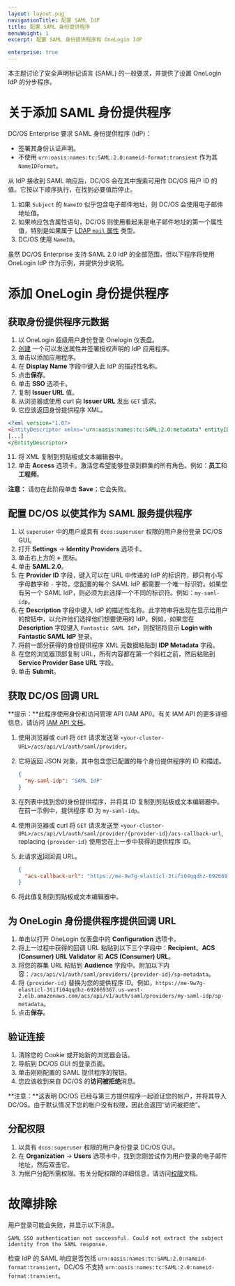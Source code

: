 ```yaml
---
layout: layout.pug
navigationTitle: 配置 SAML IdP
title: 配置 SAML 身份提供程序
menuWeight: 1
excerpt: 配置 SAML 身份提供程序和 OneLogin IdP

enterprise: true
---
```

<!-- The source repository for this topic is https://github.com/dcos/dcos-docs-site -->

本主题讨论了安全声明标记语言 (SAML) 的一般要求，并提供了设置 OneLogin IdP 的分步程序。

# 关于添加 SAML 身份提供程序

DC/OS Enterprise 要求 SAML 身份提供程序 (IdP)：

- 签署其身份认证声明。
- 不使用 `urn:oasis:names:tc:SAML:2.0:nameid-format:transient` 作为其 `NameIDFormat`。

从 IdP 接收到 SAML 响应后，DC/OS 会在其中搜索可用作 DC/OS 用户 ID 的值。它按以下顺序执行，在找到必要值后停止。

1. 如果 `Subject` 的 `NameID` 似乎包含电子邮件地址，则 DC/OS 会使用电子邮件地址值。
1. 如果响应包含属性语句，DC/OS 则使用看起来是电子邮件地址的第一个属性值，特别是如果属于 [LDAP `mail` 属性](https://tools.ietf.org/html/rfc4524#section-5) 类型。
1. DC/OS 使用 `NameID`。

虽然 DC/OS Enterprise 支持 SAML 2.0 IdP 的全部范围，但以下程序将使用 OneLogin IdP 作为示例，并提供分步说明。

# 添加 OneLogin 身份提供程序

## 获取身份提供程序元数据

1. 以 OneLogin 超级用户身份登录 Onelogin 仪表盘。
2. [创建](https://admin.us.onelogin.com/apps/find) 一个可以发送属性并签署授权声明的 IdP 应用程序。
3. 单击以添加应用程序。
4. 在 **Display Name** 字段中键入此 IdP 的描述性名称。
5. 点击**保存**。
7. 单击 **SSO** 选项卡。
8. 复制 **Issuer URL** 值。
9. 从浏览器或使用 curl 向 **Issuer URL** 发出 `GET` 请求。
10. 它应该返回身份提供程序 XML。

  ```xml
<?xml version="1.0?>
<EntityDescriptor xmlns="urn:oasis:names:tc:SAML:2.0:metadata" entityID="https://app.onelogin.com/saml/metadata/555370">
  [...]
</EntityDescriptor>
  ```

11. 将 XML 复制到剪贴板或文本编辑器中。
12. 单击 **Access** 选项卡。激活您希望能够登录到群集的所有角色。例如：**员工**和**工程师**。

 **注意：** 请勿在此阶段单击 **Save**；它会失败。

## 配置 DC/OS 以使其作为 SAML 服务提供程序

1. 以 `superuser` 中的用户或具有 `dcos:superuser` 权限的用户身份登录 DC/OS GUI。
1. 打开 **Settings** -> **Identity Providers** 选项卡。
1. 单击右上方的 **+** 图标。
1. 单击 **SAML 2.0**。
1. 在 **Provider ID** 字段，键入可以在 URL 中传递的 IdP 的标识符，即只有小写字母数字和 `-` 字符。您配置的每个 SAML IdP 都需要一个唯一标识符。如果您有另一个 SAML IdP，则必须为此选择一个不同的标识符。例如：`my-saml-idp`。
1. 在 **Description** 字段中键入 IdP 的描述性名称。此字符串将出现在显示给用户的按钮中，以允许他们选择他们想要使用的 IdP。例如，如果您在 **Description** 字段键入 `Fantastic SAML IdP`，则按钮将显示 **Login with Fantastic SAML IdP** 登录。
1. 将前一部分获得的身份提供程序 XML 元数据粘贴到 **IDP Metadata** 字段。
1. 在您的浏览器顶部复制 URL，所有内容都在第一个斜杠之前，然后粘贴到 **Service Provider Base URL** 字段。
1. 单击 **Submit**。

## 获取 DC/OS 回调 URL

**提示：**此程序使用身份和访问管理 API (IAM API)。有关 IAM API 的更多详细信息，请访问 [IAM API 文档](/1.11/security/ent/iam-api/)。

1. 使用浏览器或 curl 将 `GET` 请求发送至 `<your-cluster-URL>/acs/api/v1/auth/saml/provider`。
2. 它将返回 JSON 对象，其中包含您已配置的每个身份提供程序的 ID 和描述。

    ```json
    {
      "my-saml-idp": "SAML IdP"
    }
    ```

3. 在列表中找到您的身份提供程序，并将其 ID 复制到剪贴板或文本编辑器中。在前一示例中，提供程序 ID 为 `my-saml-idp`。
4. 使用浏览器或 curl 将 `GET` 请求发送至 `<your-cluster-URL>/acs/api/v1/auth/saml/provider/{provider-id}/acs-callback-url`, replacing `{provider-id}` 使用您在上一步中获得的提供程序 ID。
5. 此请求返回回调 URL。

    ```json
    {
      "acs-callback-url": "https://me-9w7g-elasticl-3tifi04qqdhz-692669367.us-west-2.elb.amazonaws.com/acs/api/v1/auth/saml/providers/my-saml-idp/acs-callback"
    }
    ```

6. 将此值复制到剪贴板或文本编辑器中。

## 为 OneLogin 身份提供程序提供回调 URL

1. 单击以打开 OneLogin 仪表盘中的 **Configuration** 选项卡。
2. 将上一过程中获得的回调 URL 粘贴到以下三个字段中：**Recipient**。**ACS (Consumer) URL Validator** 和 **ACS (Consumer) URL**。
3. 将您的群集 URL 粘贴到 **Audience** 字段中。附加以下内容：`/acs/api/v1/auth/saml/providers/{provider-id}/sp-metadata`。
4. 将 `{provider-id}` 替换为您的提供程序 ID。例如，`https://me-9w7g-elasticl-3tifi04qqdhz-692669367.us-west-2.elb.amazonaws.com/acs/api/v1/auth/saml/providers/my-saml-idp/sp-metadata`。
5. 点击**保存**。

## 验证连接

1. 清除您的 Cookie 或开始新的浏览器会话。
2. 导航到 DC/OS GUI 的登录页面。
3. 单击刚刚配置的 SAML 提供程序的按钮。
4. 您应该收到来自 DC/OS 的**访问被拒绝**消息。

 **注意：**这表明 DC/OS 已经与第三方提供程序一起验证您的帐户，并将其导入 DC/OS。由于默认情况下您的帐户没有权限，因此会返回“访问被拒绝”。

## 分配权限

1. 以具有 `dcos:superuser` 权限的用户身份登录 DC/OS GUI。
2. 在 **Organization** -> **Users** 选项卡中，找到您刚尝试作为用户登录的电子邮件地址，然后双击它。
3. 为帐户分配所需权限。有关分配权限的详细信息，请访问[权限](/1.11/security/ent/perms-reference/)文档。


# 故障排除

用户登录可能会失败，并显示以下消息。

```
SAML SSO authentication not successful. Could not extract the subject identity from the SAML response.
```

检查 IdP 的 SAML 响应是否包括 `urn:oasis:names:tc:SAML:2.0:nameid-format:transient`。DC/OS 不支持 `urn:oasis:names:tc:SAML:2.0:nameid-format:transient`。
